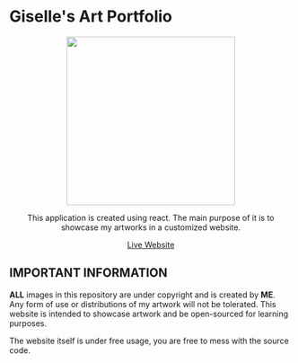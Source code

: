 # Giselle's Art Portfolio
<div align="center">
<img src="https://user-images.githubusercontent.com/45869464/179129045-88e93079-5e40-4e45-bdd2-feee4c4316c2.png" align="center" width="300px" />
</div>

<p align="center">This application is created using react.  The main purpose of it is to showcase my artworks in a customized website. </p>

<p align="center"> <a href="http://gisellen.github.io/art-portfolio/home">Live Website</a> </p>

## IMPORTANT INFORMATION

**ALL** images in this repository are under copyright and is created by **ME**.  
Any form of use or distributions of my artwork will not be tolerated.  This website is intended to showcase artwork and be open-sourced for learning purposes.

The website itself is under free usage, you are free to mess with the source code.
